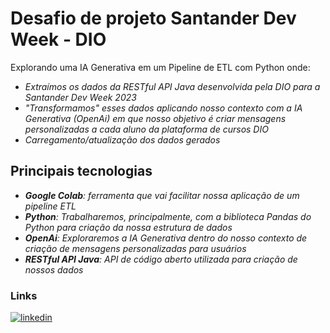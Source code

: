 # Desafio de projeto Santander Dev Week - DIO

Explorando uma IA Generativa em um Pipeline de ETL com Python onde:
- _Extraímos os dados da RESTful API Java desenvolvida pela DIO para a Santander Dev Week 2023_
- _"Transformamos" esses dados aplicando nosso contexto com a IA Generativa (OpenAi) em que nosso objetivo é criar mensagens personalizadas a cada aluno da plataforma de cursos DIO_
- _Carregamento/atualização dos dados gerados_


## Principais tecnologias
- _**Google Colab**: ferramenta que vai facilitar nossa aplicação de um pipeline ETL_
- _**Python**: Trabalharemos, principalmente, com a biblioteca Pandas do Python para criação da nossa estrutura de dados_
- _**OpenAi**: Exploraremos a IA Generativa dentro do nosso contexto de criação de mensagens personalizadas para usuários_
- _**RESTful API Java**: API de código aberto utilizada para criação de nossos dados_

### Links
[![linkedin](https://img.shields.io/badge/linkedin-0A66C2?style=for-the-badge&logo=linkedin&logoColor=white)](https://www.linkedin.com/in/ana-beatriz-guernelli-9937a8209/)
